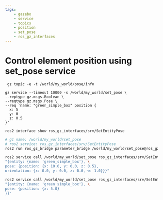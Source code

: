```yaml
---
tags:
    - gazebo
    - service
    - topics
    - position
    - set_pose
    - ros_gz_interfaces
---
```


# Control element position using set_pose service

```
 gz topic -e -t /world/my_world/pose/info
```


```
gz service --timeout 10000 -s /world/my_world/set_pose \
--reptype gz.msgs.Boolean \
--reqtype gz.msgs.Pose \
--req 'name: "green_simple_box" position {
  x: 5
  y: 0
  z: 0.5
}'
```


```
ros2 interface show ros_gz_interfaces/srv/SetEntityPose 
```

```bash title="run bridge for service"
# gz name: /world/my_world/set_pose
# ros2 service: ros_gz_interfaces/srv/SetEntityPose
ros2 run ros_gz_bridge parameter_bridge /world/my_world/set_pose@ros_gz_interfaces/srv/SetEntityPose
```

```bash title="call service from ROS"
ros2 service call /world/my_world/set_pose ros_gz_interfaces/srv/SetEntityPose \
"{entity: {name: 'green_simple_box'}, \
pose: {position: {x: 10.0, y: 0.0, z: 0.5}, 
orientation: {x: 0.0, y: 0.0, z: 0.0, w: 1.0}}}"

```

```bash title="call service from ROS"
ros2 service call /world/my_world/set_pose ros_gz_interfaces/srv/SetEntityPose \
"{entity: {name: 'green_simple_box'}, \
pose: {position: {x: 5.0} 
}}"
```